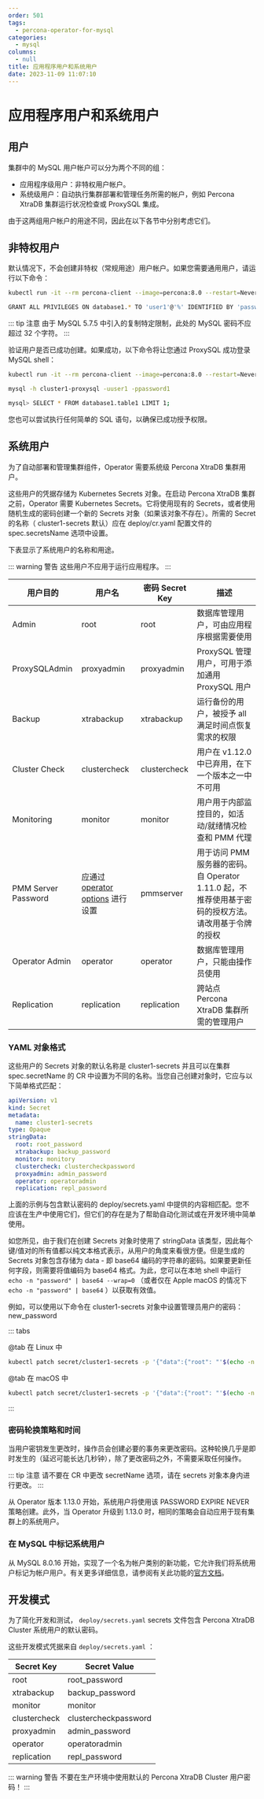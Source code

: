 ```yaml
---
order: 501
tags:
  - percona-operator-for-mysql
categories:
  - mysql
columns:
  - null
title: 应用程序用户和系统用户
date: 2023-11-09 11:07:10
---
```


# 应用程序用户和系统用户

## 用户

集群中的 MySQL 用户帐户可以分为两个不同的组：

- 应用程序级用户：非特权用户帐户。
- 系统级用户：自动执行集群部署和管理任务所需的帐户，例如 Percona XtraDB 集群运行状况检查或 ProxySQL 集成。

由于这两组用户帐户的用途不同，因此在以下各节中分别考虑它们。

## 非特权用户

默认情况下，不会创建非特权（常规用途）用户帐户。如果您需要通用用户，请运行以下命令：

```bash
kubectl run -it --rm percona-client --image=percona:8.0 --restart=Never -- mysql -hcluster1-pxc -uroot -proot_password

GRANT ALL PRIVILEGES ON database1.* TO 'user1'@'%' IDENTIFIED BY 'password1';
```

::: tip 注意
由于 MySQL 5.7.5 中引入的复制特定限制，此处的 MySQL 密码不应超过 32 个字符。
:::

验证用户是否已成功创建。如果成功，以下命令将让您通过 ProxySQL 成功登录 MySQL shell：

```bash
kubectl run -it --rm percona-client --image=percona:8.0 --restart=Never -- bash -il

mysql -h cluster1-proxysql -uuser1 -ppassword1

mysql> SELECT * FROM database1.table1 LIMIT 1;
```

您也可以尝试执行任何简单的 SQL 语句，以确保已成功授予权限。

## 系统用户

为了自动部署和管理集群组件，Operator 需要系统级 Percona XtraDB 集群用户。

这些用户的凭据存储为 Kubernetes Secrets 对象。在启动 Percona XtraDB 集群之前，Operator 需要 Kubernetes Secrets。它将使用现有的 Secrets，或者使用随机生成的密码创建一个新的 Secrets 对象（如果该对象不存在）。所需的 Secret 的名称（ cluster1-secrets 默认）应在 deploy/cr.yaml 配置文件的 spec.secretsName 选项中设置。

下表显示了系统用户的名称和用途。

::: warning 警告
这些用户不应用于运行应用程序。
:::

| 用户目的            | 用户名                                                                                                              | 密码 Secret Key | 描述                                                                                                 |
| ------------------- | ------------------------------------------------------------------------------------------------------------------- | --------------- | ---------------------------------------------------------------------------------------------------- |
| Admin               | root                                                                                                                | root            | 数据库管理用户，可由应用程序根据需要使用                                                             |
| ProxySQLAdmin       | proxyadmin                                                                                                          | proxyadmin      | ProxySQL 管理用户，可用于添加通用 ProxySQL 用户                                                      |
| Backup              | xtrabackup                                                                                                          | xtrabackup      | 运行备份的用户，被授予 all 满足时间点恢复需求的权限                                                  |
| Cluster Check       | clustercheck                                                                                                        | clustercheck    | 用户在 v1.12.0 中已弃用，在下一个版本之一中不可用                                                    |
| Monitoring          | monitor                                                                                                             | monitor         | 用户用于内部监控目的，如活动/就绪情况检查和 PMM 代理                                                 |
| PMM Server Password | 应通过 [operator options](https://docs.percona.com/percona-operator-for-mysql/pxc/operator#pmm-serveruser) 进行设置 | pmmserver       | 用于访问 PMM 服务器的密码。自 Operator 1.11.0 起，不推荐使用基于密码的授权方法。请改用基于令牌的授权 |
| Operator Admin      | operator                                                                                                            | operator        | 数据库管理用户，只能由操作员使用                                                                     |
| Replication         | replication                                                                                                         | replication     | 跨站点 Percona XtraDB 集群所需的管理用户                                                             |

### YAML 对象格式

这些用户的 Secrets 对象的默认名称是 cluster1-secrets 并且可以在集群 spec.secretName 的 CR 中设置为不同的名称。当您自己创建对象时，它应与以下简单格式匹配：

```yaml
apiVersion: v1
kind: Secret
metadata:
  name: cluster1-secrets
type: Opaque
stringData:
  root: root_password
  xtrabackup: backup_password
  monitor: monitory
  clustercheck: clustercheckpassword
  proxyadmin: admin_password
  operator: operatoradmin
  replication: repl_password
```

上面的示例与包含默认密码的 deploy/secrets.yaml 中提供的内容相匹配。您不应该在生产中使用它们，但它们的存在是为了帮助自动化测试或在开发环境中简单使用。

如您所见，由于我们在创建 Secrets 对象时使用了 stringData 该类型，因此每个键/值对的所有值都以纯文本格式表示，从用户的角度来看很方便。但是生成的 Secrets 对象包含存储为 data - 即 base64 编码的字符串的密码。如果要更新任何字段，则需要将值编码为 base64 格式。为此，您可以在本地 shell 中运行 `echo -n "password" | base64 --wrap=0` （或者仅在 Apple macOS 的情况下 `echo -n "password" | base64` ）以获取有效值。

例如，可以使用以下命令在 cluster1-secrets 对象中设置管理员用户的密码： new_password

::: tabs

@tab 在 Linux 中

```bash
kubectl patch secret/cluster1-secrets -p '{"data":{"root": "'$(echo -n new_password | base64 --wrap=0)'"}}'
```

@tab 在 macOS 中

```bash
kubectl patch secret/cluster1-secrets -p '{"data":{"root": "'$(echo -n new_password | base64)'"}}'
```

:::

### 密码轮换策略和时间

当用户密钥发生更改时，操作员会创建必要的事务来更改密码。这种轮换几乎是即时发生的（延迟可能长达几秒钟），除了更改密码之外，不需要采取任何操作。

::: tip 注意
请不要在 CR 中更改 secretName 选项，请在 secrets 对象本身内进行更改。
:::

从 Operator 版本 1.13.0 开始，系统用户将使用该 PASSWORD EXPIRE NEVER 策略创建。此外，当 Operator 升级到 1.13.0 时，相同的策略会自动应用于现有集群上的系统用户。

### 在 MySQL 中标记系统用户

从 MySQL 8.0.16 开始，实现了一个名为帐户类别的新功能，它允许我们将系统用户标记为帐户用户。有关更多详细信息，请参阅有关此功能的[官方文档](https://dev.mysql.com/doc/refman/8.0/en/account-categories.html)。

## 开发模式

为了简化开发和测试， `deploy/secrets.yaml` secrets 文件包含 Percona XtraDB Cluster 系统用户的默认密码。

这些开发模式凭据来自 `deploy/secrets.yaml` ：

| Secret Key   | Secret Value         |
| ------------ | -------------------- |
| root         | root_password        |
| xtrabackup   | backup_password      |
| monitor      | monitor              |
| clustercheck | clustercheckpassword |
| proxyadmin   | admin_password       |
| operator     | operatoradmin        |
| replication  | repl_password        |

::: warning 警告
不要在生产环境中使用默认的 Percona XtraDB Cluster 用户密码！
:::
